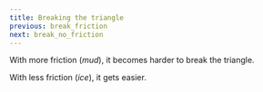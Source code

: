 ```yaml
---
title: Breaking the triangle
previous: break_friction
next: break_no_friction
---
```


<script>
    var sim = createSimulation({
        initialize: function(simulation) {
            var p = simulation.parameters;
            p.friction = 0;
            setBoxWidth(simulation, 90);

            initBilliards(simulation, simulation.boxBounds);

    		setToolbarAvailableTools(simulation.toolbar, ["impulse"]);
        }
    });
</script>

With more friction (_mud_), it becomes harder to break the triangle.

With less friction (_ice_), it gets easier.

<script>
createSliderHere({
    object: sim.parameters,
    name: "friction",
    min: 0.04, max: 5,
    minLabel: "Ice", maxLabel: "Mud",
    transform: function(x) { return Math.exp(x); },
    inverseTransform: function(x) { return Math.log(x); },
});
</script>

